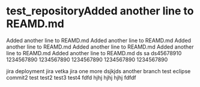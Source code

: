 # test_repositoryAdded another line to REAMD.md
Added another line to REAMD.md
Added another line to REAMD.md
Added another line to REAMD.md
Added another line to REAMD.md
Added another line to REAMD.md
Added another line to REAMD.md
ds
sa
ds45678910
1234567890
1234567890
1234567890
1234567890
1234567890

jira deployment
jira vetka
jira one more
dsjkjds
another branch
test eclipse
commit2
test
test2
test3
test4
fdfd
hjhj
hjhj
hjhj
fdfdf
